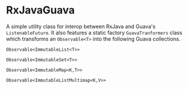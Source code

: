 RxJavaGuava
===========
A simple utility class for interop between RxJava and Guava's `ListenableFuture`. It also features a static factory `GuavaTranformers` class which transforms an `Observable<T>` into the following Guava collections. 

    Observable<ImmutableList<T>>
    
    Observable<ImmutableSet<T>>
    
    Observable<ImmutableMap<K,T>>
    
    Observable<ImmutableListMultimap<K,V>>

